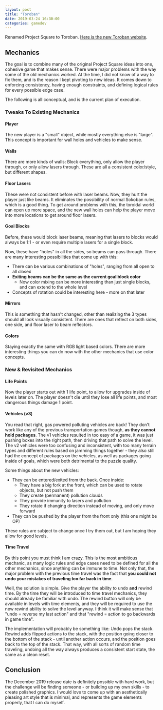 ```yaml
---
layout: post
title: "Toroban"
date: 2019-03-24 16:30:00
categories: gamedev
---
```


Renamed Project Square to Toroban. [Here is the new Toroban website](https://toroban.com/).

## Mechanics

The goal is to combine many of the original Project Square ideas into one, cohesive game that makes sense. There were major problems with the way some of the old mechanics worked. At the time, I did not know of a way to fix them, and is the reason I kept pivoting to new ideas. It comes down to enforcing consistency, having enough constraints, and defining logical rules for every possible edge case.

The following is all conceptual, and is the current plan of execution.

### Tweaks To Existing Mechanics

#### Player

The new player is a "small" object, while mostly everything else is "large". This concept is important for wall holes and vehicles to make sense.

#### Walls

There are more kinds of walls: Block everything, only allow the player through, or only allow lasers through. These are all a consistent color/style, but different shapes.

#### Floor Lasers

These were not consistent before with laser beams. Now, they hurt the player just like beams. It eliminates the possibility of normal Sokoban rules, which is a good thing. To get around problems with this, the toroidal world can open up more space, and the new wall holes can help the player move into more locations to get around floor lasers.

#### Goal Blocks

Before, these would block laser beams, meaning that lasers to blocks would always be 1:1 - or even require multiple lasers for a single block.

Now, these have "holes" in all the sides, so beams can pass through. There are many interesting possibilities that come up with this:

* There can be various combinations of "holes", ranging from all open to all closed
* **Exiting beams can be the same as the current goal block color**
  * Now color mixing can be more interesting than just single blocks, and can extend to the whole level
* Concepts of rotation could be interesting here - more on that later

#### Mirrors

This is something that hasn't changed, other than realizing the 3 types should all look visually consistent. There are ones that reflect on both sides, one side, and floor laser to beam reflectors.

#### Colors

Staying exactly the same with RGB light based colors. There are more interesting things you can do now with the other mechanics that use color concepts.

### New & Revisited Mechanics

#### Life Points

Now the player starts out with 1 life point, to allow for upgrades inside of levels later on. The player doesn't die until they lose all life points, and most dangerous things damage 1 point.

#### Vehicles (v3)

You read that right, gas powered polluting vehicles are back! They don't work like any of the previous transportation games though, **as they cannot hold packages**. The v1 vehicles resulted in too easy of a game, it was just pushing boxes into the right path, then driving that path to solve the level. The v2 vehicles were too confusing and inconsistent, with too many terrain types and different rules based on jamming things together - they also still had the concept of packages on the vehicles, as well as packages going inside of goals, which were both detrimental to the puzzle quality.

Some things about the new vehicles:

* They can be entered/exited from the back. Once inside:
  * They have a big fork at the front, which can be used to rotate objects, but not push them
  * They create (permanent) pollution clouds
  * They provide immunity to lasers and pollution
  * They rotate if changing direction instead of moving, and only move forward
* They can be pushed by the player from the front only (this one might be OP)

These rules are subject to change once I try them out, but I am hoping they allow for good levels.

#### Time Travel

By this point you must think I am crazy. This is the most ambitious mechanic, as many logic rules and edge cases need to be defined for all the other mechanics, since anything can be immune to time. Not only that, the major problem with the previous time travel was the fact that **you could not undo your mistakes of traveling too far back in time**.

Well, the solution is simple. Give the player the ability to undo **and** rewind time. By the time they will be introduced to time travel mechanics, they should already be familiar with undo. The rewind button will only be available in levels with time elements, and they will be required to use the new rewind ability to solve the level anyway. I think it will make sense that "undo = reverse my last action" and that "rewind = action to go backwards in game time".

The implementation will probably be something like: Undo pops the stack. Rewind adds flipped actions to the stack, with the position going closer to the bottom of the stack - until another action occurs, and the position goes back to the top of the stack. That way, with all sorts of random time traveling, undoing all the way always produces a consistent start state, the same as a clean reset.

## Conclusion

The December 2019 release date is definitely possible with hard work, but the challenge will be finding someone - or building up my own skills - to create polished graphics. I would love to come up with an aesthetically pleasing art style that is minimal, and represents the game elements properly, that I can do myself.
